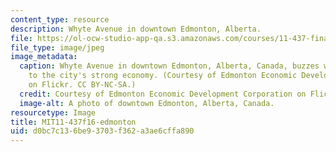 ```yaml
---
content_type: resource
description: Whyte Avenue in downtown Edmonton, Alberta.
file: https://ol-ocw-studio-app-qa.s3.amazonaws.com/courses/11-437-financing-economic-development-fall-2016/d0bc7c136be93703f362a3ae6cffa890_MIT11-437f16-edmonton.jpg
file_type: image/jpeg
image_metadata:
  caption: Whyte Avenue in downtown Edmonton, Alberta, Canada, buzzes with life due
    to the city's strong economy. (Courtesy of Edmonton Economic Development Corporation
    on Flickr. CC BY-NC-SA.)
  credit: Courtesy of Edmonton Economic Development Corporation on Flickr. CC BY-NC-SA.
  image-alt: A photo of downtown Edmonton, Alberta, Canada.
resourcetype: Image
title: MIT11-437f16-edmonton
uid: d0bc7c13-6be9-3703-f362-a3ae6cffa890
---
```

